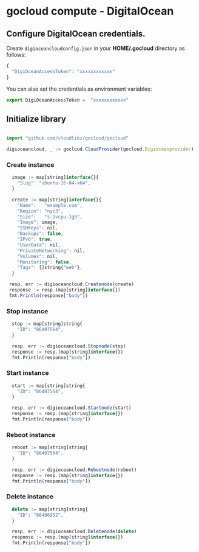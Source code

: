# gocloud compute - DigitalOcean

## Configure DigitalOcean credentials.

Create `digioceancloudconfig.json` in your <b>HOME/.gocloud</b> directory as follows:
```js
{
  "DigiOceanAccessToken": "xxxxxxxxxxxx"
}
```

You can also set the credentials as environment variables:
```js
export DigiOceanAccessToken =  "xxxxxxxxxxxx"
```

## Initialize library

```js

import "github.com/cloudlibz/gocloud/gocloud"

digioceancloud, _ := gocloud.CloudProvider(gocloud.Digioceanprovider)
```

### Create instance

```js
  image := map[string]interface{}{
    "Slug": "ubuntu-16-04-x64",
  }

  create := map[string]interface{}{
    "Name":   "example.com",
    "Region": "nyc3",
    "Size":   "s-1vcpu-1gb",
    "Image": image,
    "SSHKeys": nil,
    "Backups": false,
    "IPv6": true,
    "UserData": nil,
    "PrivateNetworking": nil,
    "Volumes": nil,
    "Monitoring": false,
    "Tags": []string{"web"},
  }

 resp, err := digioceancloud.Createnode(create)
 response := resp.(map[string]interface{})
 fmt.Println(response["body"])
```

### Stop instance

```js
  stop := map[string]string{
    "ID": "86407564",
  }

  resp, err := digioceancloud.Stopnode(stop)
  response := resp.(map[string]interface{})
  fmt.Println(response["body"])
```

### Start instance

```js
  start := map[string]string{
    "ID": "86407564",
  }

  resp, err := digioceancloud.Startnode(start)
  response := resp.(map[string]interface{})
  fmt.Println(response["body"])
```

### Reboot instance

```js
  reboot := map[string]string{
    "ID": "86407564",
  }

  resp, err := digioceancloud.Rebootnode(reboot)
  response := resp.(map[string]interface{})
  fmt.Println(response["body"])
```

### Delete instance

```js
  delete := map[string]string{
    "ID": "86406952",
  }

  resp, err := digioceancloud.Deletenode(delete)
  response := resp.(map[string]interface{})
  fmt.Println(response["body"])
```
